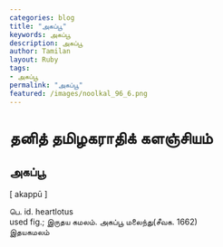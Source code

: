 ```yaml
---  
categories: blog  
title: "அகப்பூ"
keywords: அகப்பூ  
description: அகப்பூ
author: Tamilan  
layout: Ruby  
tags:     
- அகப்பூ
permalink: "அகப்பூ"  
featured: /images/noolkal_96_6.png  
--- 
```

# தனித் தமிழகராதிக் களஞ்சியம்
## அகப்பூ

[ akappū ]  
  
பெ. id. heartlotus  
used fig.; இருதய கமலம். அகப்பூ மலைந்து(சீவக. 1662)  
இதயகமலம்